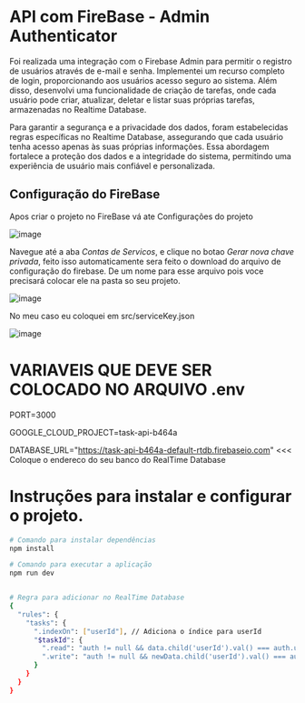 # API com FireBase - Admin Authenticator

Foi realizada uma integração com o Firebase Admin para permitir o registro de usuários através de e-mail e senha. Implementei um recurso completo de login, proporcionando aos usuários acesso seguro ao sistema. Além disso, desenvolvi uma funcionalidade de criação de tarefas, onde cada usuário pode criar, atualizar, deletar e listar suas próprias tarefas, armazenadas no Realtime Database.

Para garantir a segurança e a privacidade dos dados, foram estabelecidas regras específicas no Realtime Database, assegurando que cada usuário tenha acesso apenas às suas próprias informações. Essa abordagem fortalece a proteção dos dados e a integridade do sistema, permitindo uma experiência de usuário mais confiável e personalizada.

## Configuração do FireBase
Apos criar o projeto no FireBase vá ate Configurações do projeto

![image](https://github.com/user-attachments/assets/f1b82626-ee1a-47f1-8fbc-dae8d0df439e)

Navegue até a aba *Contas de Servicos*, e clique no botao *Gerar nova chave privada*, feito isso automaticamente sera feito o download do arquivo de configuração do firebase. De um nome para esse arquivo pois voce precisará colocar ele na pasta so seu projeto. 

![image](https://github.com/user-attachments/assets/ebc0a6fb-9dc2-433b-97e3-043d3d73424a)

No meu caso eu coloquei em src/serviceKey.json

![image](https://github.com/user-attachments/assets/81f4ee17-9717-4d18-a314-d5a3599cde68)


# VARIAVEIS QUE DEVE SER COLOCADO NO ARQUIVO .env 

PORT=3000

GOOGLE_CLOUD_PROJECT=task-api-b464a

DATABASE_URL="https://task-api-b464a-default-rtdb.firebaseio.com" <<< Coloque o endereco do seu banco do RealTime Database


# Instruções para instalar e configurar o projeto.
```bash
# Comando para instalar dependências
npm install

# Comando para executar a aplicação
npm run dev


# Regra para adicionar no RealTime Database
{
  "rules": {
    "tasks": {
      ".indexOn": ["userId"], // Adiciona o índice para userId
      "$taskId": {
        ".read": "auth != null && data.child('userId').val() === auth.uid",
        ".write": "auth != null && newData.child('userId').val() === auth.uid"
      }
    }
  }
}
